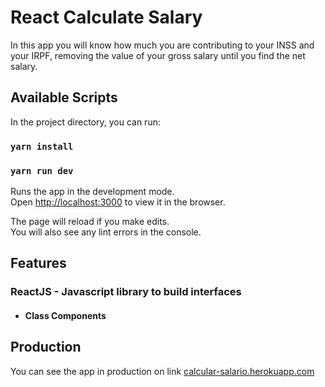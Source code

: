 # React Calculate Salary

In this app you will know how much you are contributing to your INSS and your IRPF, removing the value of your gross salary until you find the net salary.

## Available Scripts

In the project directory, you can run:

### `yarn install`
### `yarn run dev`

Runs the app in the development mode.<br />
Open [http://localhost:3000](http://localhost:3000) to view it in the browser.

The page will reload if you make edits.<br />
You will also see any lint errors in the console.

## Features

### ReactJS - Javascript library to build interfaces

- #### Class Components

## Production

You can see the app in production on link <a href="https://calcular-salario.herokuapp.com/">calcular-salario.herokuapp.com</a>